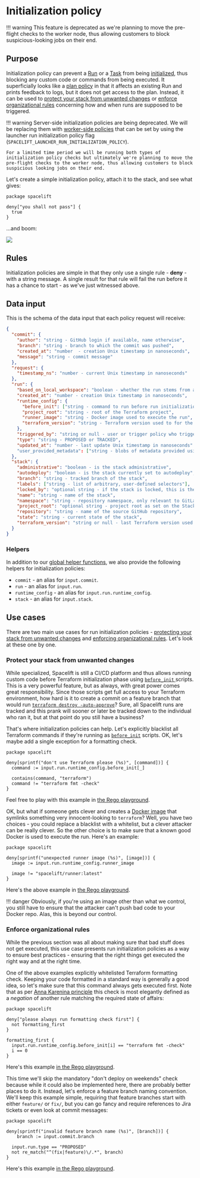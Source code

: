 # Initialization policy

!!! warning
    This feature is deprecated as we're planning to move the pre-flight checks to the worker node, thus allowing customers to block suspicious-looking jobs on their end.

## Purpose

Initialization policy can prevent a [Run](../run/) or a [Task](../run/task.md) from being [initialized](../run/#initializing), thus blocking any custom code or commands from being executed. It superficially looks like a [plan policy](terraform-plan-policy.md) in that it affects an existing Run and prints feedback to logs, but it does not get access to the plan. Instead, it can be used to [protect your stack from unwanted changes](run-initialization-policy.md#protect-your-stack-from-unwanted-changes) or [enforce organizational rules](run-initialization-policy.md#enforce-organizational-rules) concerning how and when runs are supposed to be triggered.

!!! warning
    Server-side initialization policies are being deprecated. We will be replacing them with [worker-side policies](../worker-pools.md#configuration-options) that can be set by using the launcher run initialization policy flag (`SPACELIFT_LAUNCHER_RUN_INITIALIZATION_POLICY`).

    For a limited time period we will be running both types of initialization policy checks but ultimately we're planning to move the pre-flight checks to the worker node, thus allowing customers to block suspicious looking jobs on their end.

Let's create a simple initialization policy, attach it to the stack, and see what gives:

```opa
package spacelift

deny["you shall not pass"] {
  true
}
```

...and boom:

![](<../../assets/screenshots/Initial_commit_·_Stack_managed_by_Spacelift (1).png>)

## Rules

Initialization policies are simple in that they only use a single rule - **deny** - with a string message. A single result for that rule will fail the run before it has a chance to start - as we've just witnessed above.

## Data input

This is the schema of the data input that each policy request will receive:

```json
{
  "commit": {
    "author": "string - GitHub login if available, name otherwise",
    "branch": "string - branch to which the commit was pushed",
    "created_at": "number  - creation Unix timestamp in nanoseconds",
    "message": "string - commit message"
  },
  "request": {
    "timestamp_ns": "number - current Unix timestamp in nanoseconds"
  },
  "run": {
    "based_on_local_workspace": "boolean - whether the run stems from a local preview",
    "created_at": "number - creation Unix timestamp in nanoseconds",
    "runtime_config": {
      "before_init": ["string - command to run before run initialization"],
      "project_root": "string - root of the Terraform project",
      "runner_image": "string - Docker image used to execute the run",
      "terraform_version": "string - Terraform version used to for the run"
    },
    "triggered_by": "string or null - user or trigger policy who triggered the run, if applicable",
    "type": "string - PROPOSED or TRACKED",
    "updated_at": "number - last update Unix timestamp in nanoseconds"
    "user_provided_metadata": ["string - blobs of metadata provided using spacectl or the API when interacting with this run"]
  },
  "stack": {
    "administrative": "boolean - is the stack administrative",
    "autodeploy": "boolean - is the stack currently set to autodeploy",
    "branch": "string - tracked branch of the stack",
    "labels": ["string - list of arbitrary, user-defined selectors"],
    "locked_by": "optional string - if the stack is locked, this is the name of the user who did it",
    "name": "string - name of the stack",
    "namespace": "string - repository namespace, only relevant to GitLab repositories",
    "project_root": "optional string - project root as set on the Stack, if any",
    "repository": "string - name of the source GitHub repository",
    "state": "string - current state of the stack",
    "terraform_version": "string or null - last Terraform version used to apply changes"
  }
}
```

### Helpers

In addition to our [global helper functions](./#helper-functions), we also provide the following helpers for initialization policies:

- `commit` - an alias for `input.commit`.
- `run` - an alias for `input.run`.
- `runtime_config` - an alias for `input.run.runtime_config`.
- `stack` - an alias for `input.stack`.

## Use cases

There are two main use cases for run initialization policies - [protecting your stack from unwanted changes](run-initialization-policy.md#protect-your-stack-from-unwanted-changes) and [enforcing organizational rules](run-initialization-policy.md#enforce-organizational-rules). Let's look at these one by one.

### Protect your stack from unwanted changes

While specialized, Spacelift is still a CI/CD platform and thus allows running custom code before Terraform initialization phase using [`before_init` ](../configuration/runtime-configuration/#before_init-scripts)scripts. This is a very powerful feature, but as always, with great power comes great responsibility. Since those scripts get full access to your Terraform environment, how hard is it to create a commit on a feature branch that would run [`terraform destroy -auto-approve`](https://www.terraform.io/docs/commands/destroy.html)? Sure, all Spacelift runs are tracked and this prank will sooner or later be tracked down to the individual who ran it, but at that point do you still have a business?

That's where initialization policies can help. Let's explicitly blacklist all Terraform commands if they're running as [`before_init`](../configuration/runtime-configuration/#before_init-scripts) scripts. OK, let's maybe add a single exception for a formatting check.

```opa
package spacelift

deny[sprintf("don't use Terraform please (%s)", [command])] {
  command := input.run.runtime_config.before_init[_]

  contains(command, "terraform")
  command != "terraform fmt -check"
}
```

Feel free to play with this example in [the Rego playground](https://play.openpolicyagent.org/p/V0sr5abgWI).

OK, but what if someone gets clever and creates a [Docker image](../../integrations/docker.md) that symlinks something very innocent-looking to `terraform`? Well, you have two choices - you could replace a blacklist with a whitelist, but a clever attacker can be really clever. So the other choice is to make sure that a known good Docker is used to execute the run. Here's an example:

```opa
package spacelift

deny[sprintf("unexpected runner image (%s)", [image])] {
  image := input.run.runtime_config.runner_image

  image != "spacelift/runner:latest"
}
```

Here's the above example in [the Rego playground](https://play.openpolicyagent.org/p/VxIREPOS0d).

!!! danger
    Obviously, if you're using an image other than what we control, you still have to ensure that the attacker can't push bad code to your Docker repo. Alas, this is beyond our control.

### Enforce organizational rules

While the previous section was all about making sure that bad stuff does not get executed, this use case presents run initialization policies as a way to ensure best practices - ensuring that the right things get executed the right way and at the right time.

One of the above examples explicitly whitelisted Terraform formatting check. Keeping your code formatted in a standard way is generally a good idea, so let's make sure that this command always gets executed first. Note that as per [Anna Karenina principle](https://en.wikipedia.org/wiki/Anna_Karenina_principle) this check is most elegantly defined as a _negation_ of another rule matching the required state of affairs:

```opa
package spacelift

deny["please always run formatting check first"] {
  not formatting_first
}

formatting_first {
  input.run.runtime_config.before_init[i] == "terraform fmt -check"
  i == 0
}
```

Here's this example [in the Rego playground](https://play.openpolicyagent.org/p/ghtWZGhbgP).

This time we'll skip the mandatory "don't deploy on weekends" check because while it could also be implemented here, there are probably better places to do it. Instead, let's enforce a feature branch naming convention. We'll keep this example simple, requiring that feature branches start with either `feature/` or `fix/`, but you can go fancy and require references to Jira tickets or even look at commit messages:

```opa
package spacelift

deny[sprintf("invalid feature branch name (%s)", [branch])] {
	branch := input.commit.branch

  input.run.type == "PROPOSED"
  not re_match("^(fix|feature)\/.*", branch)
}
```

Here's this example [in the Rego playground](https://play.openpolicyagent.org/p/qNMygC4i9K).
